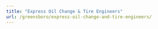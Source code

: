 ```yaml
---
title: "Express Oil Change & Tire Engineers"
url: /greensboro/express-oil-change-and-tire-engineers/
---
```

